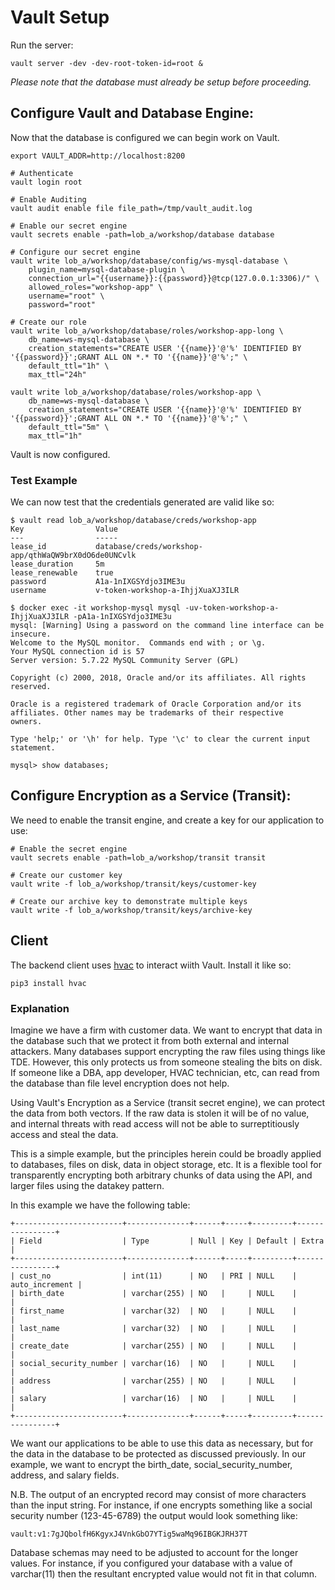 # Vault Setup

Run the server:
```
vault server -dev -dev-root-token-id=root &
```

_Please note that the database must already be setup before proceeding._

## Configure Vault and Database Engine:

Now that the database is configured we can begin work on Vault.

```
export VAULT_ADDR=http://localhost:8200

# Authenticate
vault login root

# Enable Auditing
vault audit enable file file_path=/tmp/vault_audit.log

# Enable our secret engine
vault secrets enable -path=lob_a/workshop/database database

# Configure our secret engine
vault write lob_a/workshop/database/config/ws-mysql-database \
    plugin_name=mysql-database-plugin \
    connection_url="{{username}}:{{password}}@tcp(127.0.0.1:3306)/" \
    allowed_roles="workshop-app" \
    username="root" \
    password="root"

# Create our role
vault write lob_a/workshop/database/roles/workshop-app-long \
    db_name=ws-mysql-database \
    creation_statements="CREATE USER '{{name}}'@'%' IDENTIFIED BY '{{password}}';GRANT ALL ON *.* TO '{{name}}'@'%';" \
    default_ttl="1h" \
    max_ttl="24h"

vault write lob_a/workshop/database/roles/workshop-app \
    db_name=ws-mysql-database \
    creation_statements="CREATE USER '{{name}}'@'%' IDENTIFIED BY '{{password}}';GRANT ALL ON *.* TO '{{name}}'@'%';" \
    default_ttl="5m" \
    max_ttl="1h"
```

Vault is now configured.  

### Test Example

We can now test that the credentials generated are valid like so:

```
$ vault read lob_a/workshop/database/creds/workshop-app
Key                Value
---                -----
lease_id           database/creds/workshop-app/qthWaQW9brX0dO6de0UNCvlk
lease_duration     5m
lease_renewable    true
password           A1a-1nIXGSYdjo3IME3u
username           v-token-workshop-a-IhjjXuaXJ3ILR

$ docker exec -it workshop-mysql mysql -uv-token-workshop-a-IhjjXuaXJ3ILR -pA1a-1nIXGSYdjo3IME3u
mysql: [Warning] Using a password on the command line interface can be insecure.
Welcome to the MySQL monitor.  Commands end with ; or \g.
Your MySQL connection id is 57
Server version: 5.7.22 MySQL Community Server (GPL)

Copyright (c) 2000, 2018, Oracle and/or its affiliates. All rights reserved.

Oracle is a registered trademark of Oracle Corporation and/or its
affiliates. Other names may be trademarks of their respective
owners.

Type 'help;' or '\h' for help. Type '\c' to clear the current input statement.

mysql> show databases;

```

## Configure Encryption as a Service (Transit):

We need to enable the transit engine, and create a key for our application to use:

```
# Enable the secret engine
vault secrets enable -path=lob_a/workshop/transit transit

# Create our customer key
vault write -f lob_a/workshop/transit/keys/customer-key

# Create our archive key to demonstrate multiple keys
vault write -f lob_a/workshop/transit/keys/archive-key
```

## Client

The backend client uses [hvac](https://github.com/hvac/hvac) to interact wiith Vault.  Install it like so:
```
pip3 install hvac
```

### Explanation

Imagine we have a firm with customer data.  We want to encrypt that data in the database such that we protect it from both external and internal attackers.  Many databases support encrypting the raw files using things like TDE.  However, this only protects us from someone stealing the bits on disk.  If someone like a DBA, app developer, HVAC technician, etc, can read from the database than file level encryption does not help.

Using Vault's Encryption as a Service (transit secret engine), we can protect the data from both vectors.  If the raw data is stolen it will be of no value, and internal threats with read access will not be able to surreptitiously access and steal the data.

This is a simple example, but the principles herein could be broadly applied to databases, files on disk, data in object storage, etc.  It is a flexible tool for transparently encrypting both arbitrary chunks of data using the API, and larger files using the datakey pattern.

In this example we have the following table:
```
+------------------------+--------------+------+-----+---------+----------------+
| Field                  | Type         | Null | Key | Default | Extra          |
+------------------------+--------------+------+-----+---------+----------------+
| cust_no                | int(11)      | NO   | PRI | NULL    | auto_increment |
| birth_date             | varchar(255) | NO   |     | NULL    |                |
| first_name             | varchar(32)  | NO   |     | NULL    |                |
| last_name              | varchar(32)  | NO   |     | NULL    |                |
| create_date            | varchar(255) | NO   |     | NULL    |                |
| social_security_number | varchar(16)  | NO   |     | NULL    |                |
| address                | varchar(255) | NO   |     | NULL    |                |
| salary                 | varchar(16)  | NO   |     | NULL    |                |
+------------------------+--------------+------+-----+---------+----------------+
```

We want our applications to be able to use this data as necessary, but for the data in the database to be protected as discussed previously.  In our example, we want to encrypt the birth_date, social_security_number, address, and salary fields.  

N.B. The output of an encrypted record may consist of more characters than the input string.  For instance, if one encrypts something like a social security number (123-45-6789) the output would look something like:
```
vault:v1:7gJQbolfH6KgyxJ4VnkGbO7YTig5waMq96IBGKJRH37T
```

Database schemas may need to be adjusted to account for the longer values.  For instance, if you configured your database with a value of varchar(11) then the resultant encrypted value would not fit in that column.